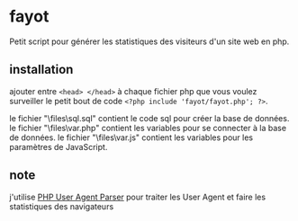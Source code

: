 # fayot
Petit script pour générer les statistiques des visiteurs d'un site web en php.

## installation
ajouter entre ```<head> </head>``` à chaque fichier php que vous voulez surveiller le petit bout de code ```<?php include 'fayot/fayot.php'; ?>```.

le fichier "\files\sql.sql" contient le code sql pour créer la base de données.
le fichier "\files\var.php" contient les variables pour se connecter à la base de données.
le fichier "\files\var.js" contient les variables pour les paramètres de JavaScript.

## note
j'utilise [PHP User Agent Parser](https://github.com/donatj/PhpUserAgent)
pour traiter les User Agent et faire les statistiques des navigateurs
